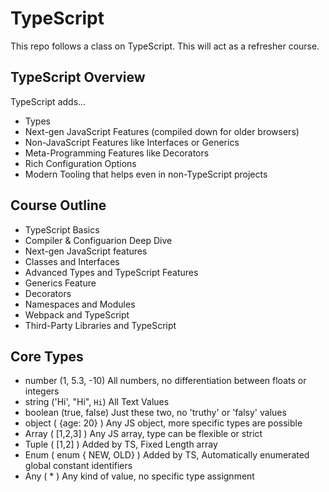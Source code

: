 # TypeScript
This repo follows a class on TypeScript. This will act as a refresher course.

## TypeScript Overview
TypeScript adds...
- Types
- Next-gen JavaScript Features (compiled down for older browsers)
- Non-JavaScript Features like Interfaces or Generics
- Meta-Programming Features like Decorators
- Rich Configuration Options
- Modern Tooling that helps even in non-TypeScript projects

## Course Outline
- TypeScript Basics
- Compiler & Configuarion Deep Dive
- Next-gen JavaScript features
- Classes and Interfaces
- Advanced Types and TypeScript Features
- Generics Feature
- Decorators
- Namespaces and Modules
- Webpack and TypeScript
- Third-Party Libraries and TypeScript

## Core Types
- number (1, 5.3, -10) All numbers, no differentiation between floats or integers
- string ('Hi', "Hi", `Hi`) All Text Values
- boolean (true, false) Just these two, no 'truthy' or 'falsy' values
- object ( {age: 20} ) Any JS object, more specific types are possible 
- Array ( [1,2,3] ) Any JS array, type can be flexible or strict
- Tuple ( [1,2] ) Added by TS, Fixed Length array
- Enum ( enum { NEW, OLD} ) Added by TS, Automatically enumerated global constant identifiers
- Any ( * ) Any kind of value, no specific type assignment
